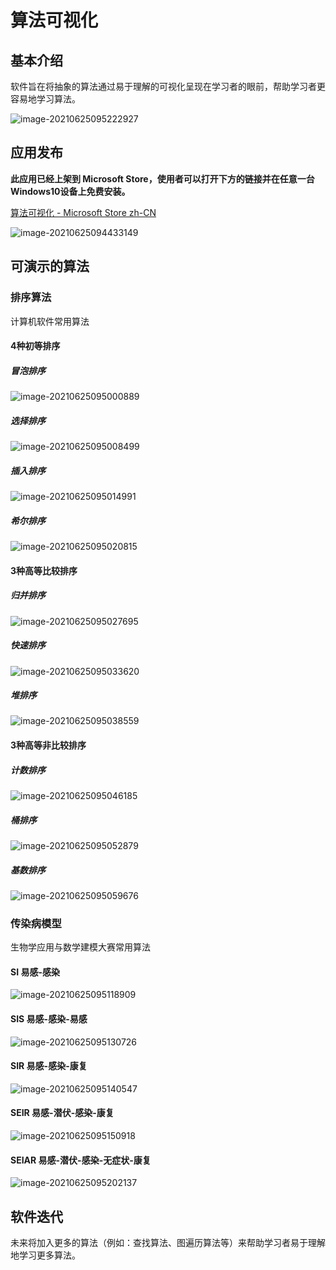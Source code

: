 # 算法可视化

## 基本介绍

软件旨在将抽象的算法通过易于理解的可视化呈现在学习者的眼前，帮助学习者更容易地学习算法。

![image-20210625095222927](./Public/Images/image-20210625095222927.png)

## 应用发布

**此应用已经上架到 Microsoft Store，使用者可以打开下方的链接并在任意一台Windows10设备上免费安装。**

[算法可视化 - Microsoft Store zh-CN](https://www.microsoft.com/zh-cn/p/算法可视化/9mvgxjkpmcvm?rtc=1&activetab=pivot:overviewtab)

![image-20210625094433149](Public\Images\image-20210625094433149.png)

## 可演示的算法

### 排序算法

计算机软件常用算法

#### 4种初等排序

##### 冒泡排序

![image-20210625095000889](./Public/Images/image-20210625095000889.png)

##### 选择排序

![image-20210625095008499](./Public/Images/image-20210625095008499.png)

##### 插入排序

![image-20210625095014991](./Public/Images/image-20210625095014991.png)

##### 希尔排序

![image-20210625095020815](./Public/Images/image-20210625095020815.png)

#### 3种高等比较排序

##### 归并排序

![image-20210625095027695](./Public/Images/image-20210625095027695.png)

##### 快速排序

![image-20210625095033620](./Public/Images/image-20210625095033620.png)

##### 堆排序

![image-20210625095038559](./Public/Images/image-20210625095038559.png)

#### 3种高等非比较排序

##### 计数排序

![image-20210625095046185](./Public/Images/image-20210625095046185.png)

##### 桶排序

![image-20210625095052879](./Public/Images/image-20210625095052879.png)

##### 基数排序

![image-20210625095059676](./Public/Images/image-20210625095059676.png)

### 传染病模型

生物学应用与数学建模大赛常用算法

#### SI 易感-感染

![image-20210625095118909](./Public/Images/image-20210625095118909.png)

#### SIS 易感-感染-易感

![image-20210625095130726](./Public/Images/image-20210625095130726.png)

#### SIR 易感-感染-康复

![image-20210625095140547](./Public/Images/image-20210625095140547.png)

#### SEIR 易感-潜伏-感染-康复

![image-20210625095150918](./Public/Images/image-20210625095150918.png)

#### SEIAR 易感-潜伏-感染-无症状-康复

![image-20210625095202137](./Public/Images/image-20210625095202137.png)

## 软件迭代

未来将加入更多的算法（例如：查找算法、图遍历算法等）来帮助学习者易于理解地学习更多算法。

